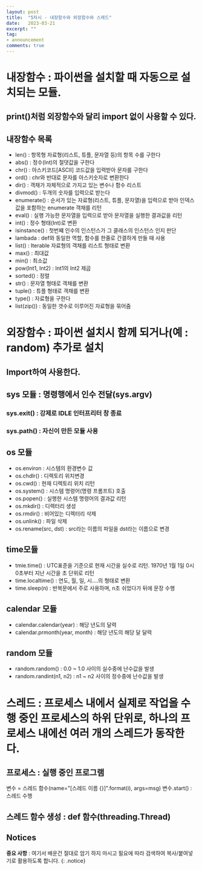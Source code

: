 ```yaml
---
layout: post
title:  "5차시 - 내장함수와 외장함수와 스레드"
date:   2023-03-21
excerpt: ""
tag:
- announcement
comments: true
---
```


# 내장함수 : 파이썬을 설치할 때 자동으로 설치되는 모듈.
## print()처럼 외장함수와 달리 import 없이 사용할 수 있다.

## 내장함수 목록
* len() : 항목형 자료형(리스트, 튜플, 문자열 등)의 항목 수를 구한다
* abs() : 정수(Int)의 절댓값을 구한다
* chr() : 아스키코드[ASCII] 코드값을 입력받아 문자를 구한다
* ord() : chr와 반대로 문자를 아스키숫자로 변환한다
* dir() : 객채가 자체적으로 가지고 있는 변수나 함수 리스트
* divmod() : 두개의 숫자를 입력으로 받는다
* enumerate() : 순서가 있는 자료형(리스트, 튜플, 문자열)을 입력으로 받아 인덱스 값을 포함하는 enumerate 객채를 리턴
* eval() : 실행 가능한 문자열을 입력으로 받아 문자열을 실행한 결과값을 리턴
* int() : 정수 형태(Int)로 변환
* isinstance() : 첫번쨰 인수의 인스턴스가 그 클래스의 인스턴스 인지 판단
* lambada : def와 동일한 역할, 함수를 한줄로 간결하게 만들 때 사용
* list() : Iterable 자료형의 객채를 리스트 형태로 변환
* max() : 최대값
* min() : 최소값
* pow(Int1, Int2) : Int1의 Int2 제곱
* sorted() : 정렬
* str() : 문자열 형태로 객채를 변환
* tuple() : 튜플 형태로 객채를 변환
* type() : 자료형을 구한다
* list(zip()) : 동일한 갯수로 이루어진 자료형을 묶어줌

# 외장함수 : 파이썬 설치시 함께 되거나(예 : random) 추가로 설치
## Import하여 사용한다.

## sys 모듈 : 명령행에서 인수 전달(sys.argv)
### sys.exit() : 강제로 IDLE 인터프리터 창 종료
### sys.path() : 자신이 만든 모듈 사용

## os 모듈
* os.environ : 시스템의 환경변수 값
* os.chdlr() : 디렉토리 위치변경
* os.cwd() : 현재 디렉토리 위치 리턴
* os.system() : 시스템 명령어(명령 프롬프트) 호출
* os.popen() : 실행한 시스템 명령어의 결과값 리턴
* os.mkdir() : 디렉터리 생성
* os.rmdir() : 비어있는 디렉터리 삭제
* os.unlink() : 파일 삭제
* os.rename(src, dst) : src라는 이름의 파일을 dst라는 이름으로 변경

## time모듈
* tmie.time() : UTC표준을 기준으로 현재 시간을 실수로 리턴. 1970년 1월 1일 0시 0초부터 지난 시간을 초 단위로 리턴
* time.localtime() : 연도, 월, 일, 시....의 형태로 변환
* time.sleep(n) : 반복문에서 주로 사용하며, n초 쉬었다가 뒤에 문장 수행

## calendar 모듈
* calendar.calendar(year) : 해당 년도의 달력
* calendar.prmonth(year, month) : 해당 년도의 해당 달 달력

## random 모듈
* random.random() : 0.0 ~ 1.0 사이의 실수중에 난수값을 발생
* random.randint(n1, n2) : n1 ~ n2 사이의 정수중에 난수값을 발생


# 스레드 : 프로세스 내에서 실제로 작업을 수행 중인 프로세스의 하위 단위로, 하나의 프로세스 내에선 여러 개의 스레드가 동작한다.
## 프로세스 : 실행 중인 프로그램


변수 = 스레드 함수(name="[스레드 이름 {}]".format(i), args=msg)
변수.start() : 스레드 수행

## 스레드 함수 생성 : def 함수(threading.Thread)

## Notices

**중요 사항** : 여기서 배운건 절대로 암기 하지 마시고 필요에 따라 검색하여 복사/붙여넣기로 활용하도록 합니다.
{: .notice}
